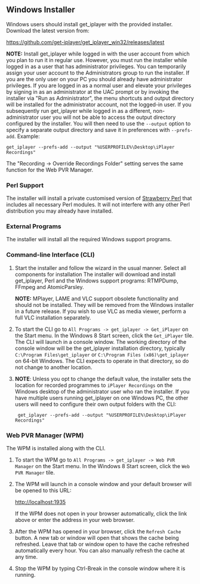 ## Windows Installer

Windows users should install get_iplayer with the provided installer.  Download the latest version from:

<https://github.com/get-iplayer/get_iplayer_win32/releases/latest>

**NOTE:** Install get_iplayer while logged in with the user account from which you plan to run it in regular use. However, you must run the installer while logged in as a user that has administrator privileges. You can temporarily assign your user account to the Administrators group to run the installer. If you are the only user on your PC you should already have administrator privileges. If you are logged in as a normal user and elevate your privileges by signing in as an administrator at the UAC prompt or by invoking the installer via "Run as Administrator", the menu shortcuts and output directory will be installed for the administrator account, not the logged-in user. If you subsequently run get_iplayer while logged in as a different, non-administrator user you will not be able to access the output directory configured by the installer.  You will then need to use the `--output` option to specify a separate output directory and save it in preferences with `--prefs-add`. Example:

    get_iplayer --prefs-add --output "%USERPROFILE%\Desktop\iPlayer Recordings"

   The "Recording -> Override Recordings Folder" setting serves the same function for the Web PVR Manager.

### Perl Support

The installer will install a private customised version of [Strawberry Perl](http://strawberryperl.com/) that includes all necessary Perl modules.  It will not interfere with any other Perl distribution you may already have installed.

### External Programs

The installer will install all the required Windows support programs.

### Command-line Interface (CLI)

1. Start the installer and follow the wizard in the usual manner.  Select all components for installation The installer will download and install get_iplayer, Perl and the Windows support programs: RTMPDump, FFmpeg and AtomicParsley. 

    **NOTE:** MPlayer, LAME and VLC support obsolete functionality and should not be installed. They will be removed from the Windows installer in a future release.  If you wish to use VLC as media viewer, perform a full VLC installation separately.

2. To start the CLI go to `All Programs -> get_iplayer -> Get_iPlayer` on the Start menu. In the Windows 8 Start screen, click the `Get_iPlayer` tile. The CLI will launch in a console window.  The working directory of the console window will be the get_iplayer installation directory, typically `C:\Program Files\get_iplayer` or `C:\Program Files (x86)\get_iplayer` on 64-bit Windows. The CLI expects to operate in that directory, so do not change to another location.

3. **NOTE**: Unless you opt to change the default value, the installer sets the location for recorded programmes to `iPlayer Recordings` on the Windows desktop of the administrator user who ran the installer.  If you have multiple users running get_iplayer on one Windows PC, the other users will need to configure their own output folders with the CLI:

		get_iplayer --prefs-add --output "%USERPROFILE%\Desktop\iPlayer Recordings"

### Web PVR Manager (WPM)

The WPM is installed along with the CLI.
    
1. To start the WPM go to `All Programs -> get_iplayer -> Web PVR Manager` on the Start menu.  In the Windows 8 Start screen, click the `Web PVR Manager` tile.  

2. The WPM will launch in a console window and your default browser will be opened to this URL:

    <http://localhost:1935>

    If the WPM does not open in your browser automatically, click the link above or enter the address in your web browser.

3. After the WPM has opened in your browser, click the `Refresh Cache` button.  A new tab or window will open that shows the cache being refreshed.  Leave that tab or window open to have the cache refreshed automatically every hour.  You can also manually refresh the cache at any time.

4. Stop the WPM by typing Ctrl-Break in the console window where it is running.